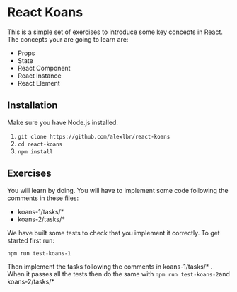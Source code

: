 # React Koans

This is a simple set of exercises to introduce some key concepts in React. The concepts your are going to learn are:
  - Props
  - State
  - React Component
  - React Instance
  - React Element
  
## Installation

Make sure you have Node.js installed.

  1. `git clone https://github.com/alexlbr/react-koans`
  2. `cd react-koans`
  3. `npm install`

##  Exercises

You will learn by doing. You will have to implement some code following the comments in these files:
  - koans-1/tasks/*
  - koans-2/tasks/*
  
We have built some tests to check that you implement it correctly. To get started first run:
  
  `npm run test-koans-1`
  
Then implement the tasks following the comments in koans-1/tasks/* . When it passes all the tests then do the same with `npm run test-koans-2`and koans-2/tasks/*
